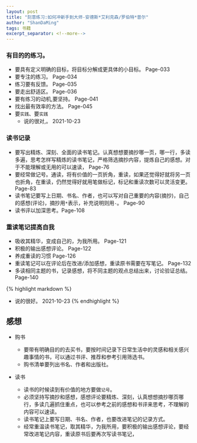 ```yaml
---
layout: post
title: "刻意练习:如何冲新手到大师-安德斯*艾利克森/罗伯特*普尔"
author: "ShanDaMing"
tags: 书籍
excerpt_separator: <!--more-->
---
```


### 有目的的练习。
* 要具有定义明确的目标，将目标分解成更具体的小目标。	Page-033
* 要专注的练习。										Page-034
* 练习要有反馈。										Page-035
* 要走出舒适区。										Page-036
* 要有练习的动机,要坚持。								Page-041
* 找出最有效率的方法。									Page-045
* 要`实践`、要`实践`
	- 说的很对,。 2021-10-23

### 读书记录
* 要写出精炼、深刻、全面的读书笔记。认真想想要摘抄哪一页，哪一行，多读多遍，思考怎样写精炼的读书笔记，严格筛选摘抄内容，提炼自己的感想。对于不能理解或无用的可以速读， Page-76
* 要经常做记号。通读，将有价值的一页折角，重读，如果还觉得好就将另一页也折角，在重读，仍然觉得好就用笔做标记，标记和重读次数可以灵活变更。 Page-83
* 读书笔记要写上日期、书名、作者，也可以写对自己重要的内容(摘抄)，自己的感想(评论)，摘抄用`*`表示，补充说明则用`-`。 Page-90
* 读书评以加深思考。Page-108

### 重读笔记提高自我
* 吸收其精华，变成自己的，为我所用。 Page-121
* 积极的输出感想评论。 Page-122
* 养成重读的习惯 Page-126
* 重读笔记可以在评论后在改进/添加感想，重读原书需要在写笔记。 Page-132
* 多读相同主题的书，记录感想，将不同主题的观点总结出来，讨论验证总结。Page-140

{% highlight markdown %}
- 说的很好。 2021-10-23
{% endhighlight %}

## 感想
* 购书
	- 要带有明确目的的去买书，要按时间记录下日常生活中的灵感和相关感兴趣事情的书，可以通过书评、推荐和参考引用筛选书。
	- 购书清单要列出书名、作者和出版社。

* 读书
	- 读书的时候读到有价值的地方要做`记号`。
	- 必须坚持写摘抄和感想，感想评论要精炼、深刻，认真想想摘抄哪页哪行，多读几遍抓住重点，也可以参考之前的感想和书评来思考，不理解的内容可以速读。
	- 读书笔记上要写日期、书名、作者，也要改进笔记的记录方式。
	- 经常重温读书笔记，取其精华，为我所用，要积极的输出感想评论，要经常改进笔记内容，重读原书后要再次写读书笔记，
